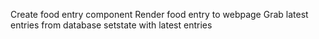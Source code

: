 <!-- Set up webpack/npm/git -->
<!-- Create basic react app -->
<!-- Create simple component -->
<!-- Create server -->
<!-- Create database -->
<!-- Hookup server with database -->
<!-- Create entry to database -->
<!-- Create button -->
<!-- Set up button to send post request to database
    need to fix CORS policy
    figure out how to send request body -->
Create food entry component
Render food entry to webpage
Grab latest entries from database
setstate with latest entries